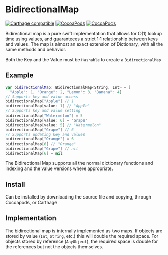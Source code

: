 # BidirectionalMap

[![Carthage compatible](https://img.shields.io/badge/Carthage-compatible-4BC51D.svg?style=flat)](https://github.com/Carthage/Carthage)
[![CocoaPods](https://img.shields.io/cocoapods/v/BidirectionalMap.svg)]()
[![CocoaPods](https://img.shields.io/cocoapods/l/BidirectionalMap.svg)]()

Bidirectional map is a pure swift implementation that allows for O(1) lookup time using values, and guaranteees a strict 1:1 relationship between keys and values.  The map is almost an exact extension of Dictionary, with all the same methods and behavior.

Both the Key and the Value must be `Hashable` to create a `BidirectionalMap`

## Example

```swift
var bidirectionalMap: BidirectionalMap<String, Int> = [
  "Apple": 1, "Orange": 2, "Lemon": 3, "Banana": 4]
// Supports key and value access
bidirectionalMap["Apple"] // 1
bidirectionalMap[value: 1] // "Apple"
// Supports key and value setting
bidirectionalMap["Watermelon"] = 5
bidirectionalMap[value: 6] = "Grape"
bidirectionalMap[value: 5] // "Watermelon"
bidirectionalMap["Grape"] // 6
// Supports updating key and values
bidirectionalMap["Orange"] = 6
bidirectionalMap[6] // "Orange"
bidirectionalMap["Grape"] // nil
bidirectionalMap[6] = nil
```

The Bidirectional Map supports all the normal dictionary functions and indexing and the value versions where appropriate.

## Install
Can be installed by downloading the source file and copying, through Cocoapods, or Carthage

## Implementation

The bidirectional map is internally implemented as two maps.  If objects are stored by value (`Int`, `String`, etc.) this will double the required space.  For objects stored by reference (`AnyObject`), the required space is double for the references but not the objects themselves.
